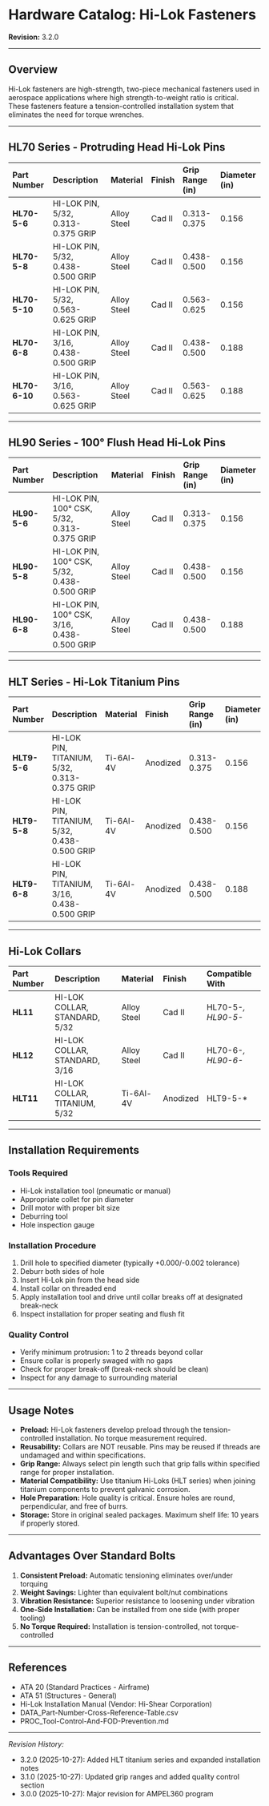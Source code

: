 # Hardware Catalog: Hi-Lok Fasteners
**Revision:** 3.2.0

---

## Overview

Hi-Lok fasteners are high-strength, two-piece mechanical fasteners used in aerospace applications where high strength-to-weight ratio is critical. These fasteners feature a tension-controlled installation system that eliminates the need for torque wrenches.

---

## HL70 Series - Protruding Head Hi-Lok Pins

| Part Number    | Description                       | Material | Finish | Grip Range (in) | Diameter (in) |
| :------------- | :-------------------------------- | :------- | :----- | :-------------- | :------------ |
| **HL70-5-6**   | HI-LOK PIN, 5/32, 0.313-0.375 GRIP | Alloy Steel | Cad II | 0.313-0.375 | 0.156 |
| **HL70-5-8**   | HI-LOK PIN, 5/32, 0.438-0.500 GRIP | Alloy Steel | Cad II | 0.438-0.500 | 0.156 |
| **HL70-5-10**  | HI-LOK PIN, 5/32, 0.563-0.625 GRIP | Alloy Steel | Cad II | 0.563-0.625 | 0.156 |
| **HL70-6-8**   | HI-LOK PIN, 3/16, 0.438-0.500 GRIP | Alloy Steel | Cad II | 0.438-0.500 | 0.188 |
| **HL70-6-10**  | HI-LOK PIN, 3/16, 0.563-0.625 GRIP | Alloy Steel | Cad II | 0.563-0.625 | 0.188 |

---

## HL90 Series - 100° Flush Head Hi-Lok Pins

| Part Number    | Description                       | Material | Finish | Grip Range (in) | Diameter (in) |
| :------------- | :-------------------------------- | :------- | :----- | :-------------- | :------------ |
| **HL90-5-6**   | HI-LOK PIN, 100° CSK, 5/32, 0.313-0.375 GRIP | Alloy Steel | Cad II | 0.313-0.375 | 0.156 |
| **HL90-5-8**   | HI-LOK PIN, 100° CSK, 5/32, 0.438-0.500 GRIP | Alloy Steel | Cad II | 0.438-0.500 | 0.156 |
| **HL90-6-8**   | HI-LOK PIN, 100° CSK, 3/16, 0.438-0.500 GRIP | Alloy Steel | Cad II | 0.438-0.500 | 0.188 |

---

## HLT Series - Hi-Lok Titanium Pins

| Part Number    | Description                       | Material | Finish | Grip Range (in) | Diameter (in) |
| :------------- | :-------------------------------- | :------- | :----- | :-------------- | :------------ |
| **HLT9-5-6**   | HI-LOK PIN, TITANIUM, 5/32, 0.313-0.375 GRIP | Ti-6Al-4V | Anodized | 0.313-0.375 | 0.156 |
| **HLT9-5-8**   | HI-LOK PIN, TITANIUM, 5/32, 0.438-0.500 GRIP | Ti-6Al-4V | Anodized | 0.438-0.500 | 0.156 |
| **HLT9-6-8**   | HI-LOK PIN, TITANIUM, 3/16, 0.438-0.500 GRIP | Ti-6Al-4V | Anodized | 0.438-0.500 | 0.188 |

---

## Hi-Lok Collars

| Part Number    | Description                       | Material | Finish | Compatible With |
| :------------- | :-------------------------------- | :------- | :----- | :-------------- |
| **HL11**       | HI-LOK COLLAR, STANDARD, 5/32    | Alloy Steel | Cad II | HL70-5-*, HL90-5-* |
| **HL12**       | HI-LOK COLLAR, STANDARD, 3/16    | Alloy Steel | Cad II | HL70-6-*, HL90-6-* |
| **HLT11**      | HI-LOK COLLAR, TITANIUM, 5/32    | Ti-6Al-4V | Anodized | HLT9-5-* |

---

## Installation Requirements

### Tools Required
- Hi-Lok installation tool (pneumatic or manual)
- Appropriate collet for pin diameter
- Drill motor with proper bit size
- Deburring tool
- Hole inspection gauge

### Installation Procedure
1. Drill hole to specified diameter (typically +0.000/-0.002 tolerance)
2. Deburr both sides of hole
3. Insert Hi-Lok pin from the head side
4. Install collar on threaded end
5. Apply installation tool and drive until collar breaks off at designated break-neck
6. Inspect installation for proper seating and flush fit

### Quality Control
- Verify minimum protrusion: 1 to 2 threads beyond collar
- Ensure collar is properly swaged with no gaps
- Check for proper break-off (break-neck should be clean)
- Inspect for any damage to surrounding material

---

## Usage Notes

- **Preload:** Hi-Lok fasteners develop preload through the tension-controlled installation. No torque measurement required.
- **Reusability:** Collars are NOT reusable. Pins may be reused if threads are undamaged and within specifications.
- **Grip Range:** Always select pin length such that grip falls within specified range for proper installation.
- **Material Compatibility:** Use titanium Hi-Loks (HLT series) when joining titanium components to prevent galvanic corrosion.
- **Hole Preparation:** Hole quality is critical. Ensure holes are round, perpendicular, and free of burrs.
- **Storage:** Store in original sealed packages. Maximum shelf life: 10 years if properly stored.

---

## Advantages Over Standard Bolts

1. **Consistent Preload:** Automatic tensioning eliminates over/under torquing
2. **Weight Savings:** Lighter than equivalent bolt/nut combinations
3. **Vibration Resistance:** Superior resistance to loosening under vibration
4. **One-Side Installation:** Can be installed from one side (with proper tooling)
5. **No Torque Required:** Installation is tension-controlled, not torque-controlled

---

## References

- ATA 20 (Standard Practices - Airframe)
- ATA 51 (Structures - General)
- Hi-Lok Installation Manual (Vendor: Hi-Shear Corporation)
- DATA_Part-Number-Cross-Reference-Table.csv
- PROC_Tool-Control-And-FOD-Prevention.md

---

*Revision History:*
- 3.2.0 (2025-10-27): Added HLT titanium series and expanded installation notes
- 3.1.0 (2025-10-27): Updated grip ranges and added quality control section
- 3.0.0 (2025-10-27): Major revision for AMPEL360 program
